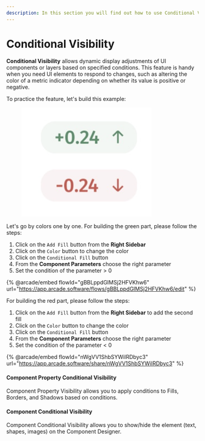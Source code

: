```yaml
---
description: In this section you will find out how to use Conditional Visibility
---
```


# Conditional Visibility

**Conditional Visibility** allows dynamic display adjustments of UI components or layers based on specified conditions. This feature is handy when you need UI elements to respond to changes, such as altering the color of a metric indicator depending on whether its value is positive or negative.

To practice the feature, let's build this example:

<figure><img src="../.gitbook/assets/image (919).png" alt="" width="341"><figcaption></figcaption></figure>

Let's go by colors one by one. For building the green part, please follow the steps:

1. Click on the `Add Fill`  button from the **Right Sidebar**
2. Click on the `Color` button to change the color
3. Click on the `Conditional Fill` button
4. From the **Component Parameters** choose the right parameter
5. Set the condition of the parameter > 0

{% @arcade/embed flowId="gBBLppdGIMSj2HFVKhw6" url="https://app.arcade.software/flows/gBBLppdGIMSj2HFVKhw6/edit" %}

For building the red part, please follow the steps:

1. Click on the `Add Fill`  button from the **Right Sidebar** to add the second fill
2. Click on the `Color` button to change the color
3. Click on the `Conditional Fill` button
4. From the **Component Parameters** choose the right parameter
5. Set the condition of the parameter < 0

{% @arcade/embed flowId="nWgVV1ShbSYWilRDbyc3" url="https://app.arcade.software/share/nWgVV1ShbSYWilRDbyc3" %}

#### Component Property Conditional Visibility

Component Property Visibility allows you to apply conditions to Fills, Borders, and Shadows based on conditions.

#### Component Conditional Visibility

Component Conditional Visibility allows you to show/hide the element (text, shapes, images) on the Component Designer.
